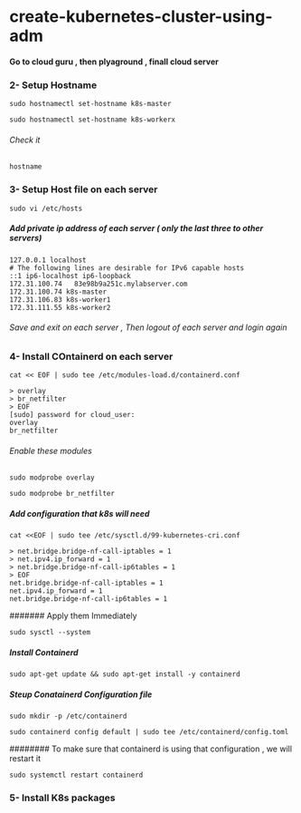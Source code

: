 # create-kubernetes-cluster-using-adm
#### Go to cloud guru , then plyaground , finall cloud server
### 2- Setup Hostname
```
sudo hostnamectl set-hostname k8s-master
```
```
sudo hostnamectl set-hostname k8s-workerx
```
###### Check it 
```
hostname
```
### 3- Setup Host file on each server
```
sudo vi /etc/hosts
```
##### Add private ip address of each server ( only the last three to other servers)

```
127.0.0.1 localhost
# The following lines are desirable for IPv6 capable hosts
::1 ip6-localhost ip6-loopback
172.31.100.74   83e98b9a251c.mylabserver.com
172.31.100.74 k8s-master
172.31.106.83 k8s-worker1
172.31.111.55 k8s-worker2
```
###### Save and exit on each server , Then logout of each server and login again

### 4- Install COntainerd on each server
```
cat << EOF | sudo tee /etc/modules-load.d/containerd.conf
```
```
> overlay
> br_netfilter
> EOF
[sudo] password for cloud_user:
overlay
br_netfilter
```
###### Enable these modules
```
sudo modprobe overlay
```
```
sudo modprobe br_netfilter
```
##### Add configuration that k8s will need
```
cat <<EOF | sudo tee /etc/sysctl.d/99-kubernetes-cri.conf
```
```
> net.bridge.bridge-nf-call-iptables = 1
> net.ipv4.ip_forward = 1
> net.bridge.bridge-nf-call-ip6tables = 1
> EOF
net.bridge.bridge-nf-call-iptables = 1
net.ipv4.ip_forward = 1
net.bridge.bridge-nf-call-ip6tables = 1
```
####### Apply them Immediately
```
sudo sysctl --system
```
##### Install Containerd
```
sudo apt-get update && sudo apt-get install -y containerd
```
##### Steup Conatainerd Configuration file
```
sudo mkdir -p /etc/containerd
```
```
sudo containerd config default | sudo tee /etc/containerd/config.toml
```
######## To make sure that containerd is using that configuration , we will restart it
```
sudo systemctl restart containerd
```
### 5- Install K8s packages

